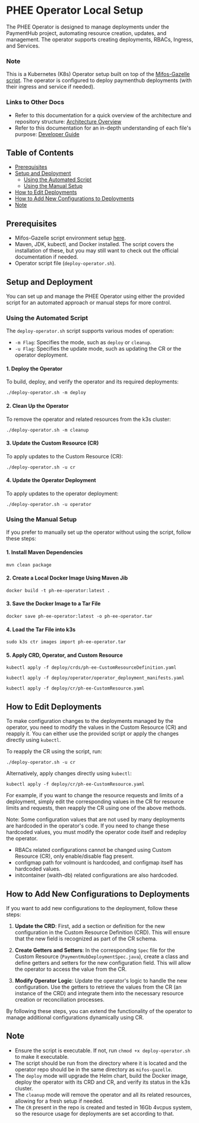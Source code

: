 # PHEE Operator Local Setup

The PHEE Operator is designed to manage deployments under the PaymentHub project, automating resource creation, updates, and management. The operator supports creating deployments, RBACs, Ingress, and Services.

### Note

This is a Kubernetes (K8s) Operator setup built on top of the [Mifos-Gazelle script](https://github.com/openMF/mifos-gazelle). The operator is configured to deploy paymenthub deployments (with their ingress and service if needed).

### Links to Other Docs

- Refer to this documentation for a quick overview of the architecture and repository structure: [Architecture Overview](ARCHITECTURE.md)
- Refer to this documentation for an in-depth understanding of each file's purpose: [Developer Guide](DEVELOPER_GUIDE.md)

## Table of Contents

- [Prerequisites](#prerequisites)
- [Setup and Deployment](#setup-and-deployment)
  - [Using the Automated Script](#using-the-automated-script)
  - [Using the Manual Setup](#using-the-manual-setup)
- [How to Edit Deployments](#how-to-edit-deployments)
- [How to Add New Configurations to Deployments](#how-to-add-new-configurations-to-deployments)
- [Note](#note)

## Prerequisites

- Mifos-Gazelle script environment setup [here](https://github.com/openMF/mifos-gazelle).
- Maven, JDK, kubectl, and Docker installed. The script covers the installation of these, but you may still want to check out the official documentation if needed.
- Operator script file (`deploy-operator.sh`).

## Setup and Deployment

You can set up and manage the PHEE Operator using either the provided script for an automated approach or manual steps for more control.

### Using the Automated Script

The `deploy-operator.sh` script supports various modes of operation:

- `-m Flag`: Specifies the mode, such as `deploy` or `cleanup`.
- `-u Flag`: Specifies the update mode, such as updating the CR or the operator deployment.

#### 1. Deploy the Operator

To build, deploy, and verify the operator and its required deployments:

```
./deploy-operator.sh -m deploy
```

#### 2. Clean Up the Operator

To remove the operator and related resources from the k3s cluster:

```
./deploy-operator.sh -m cleanup
```

#### 3. Update the Custom Resource (CR)

To apply updates to the Custom Resource (CR):

```
./deploy-operator.sh -u cr
```

#### 4. Update the Operator Deployment

To apply updates to the operator deployment:

```
./deploy-operator.sh -u operator
```

### Using the Manual Setup

If you prefer to manually set up the operator without using the script, follow these steps:

#### 1. Install Maven Dependencies

```
mvn clean package
```

#### 2. Create a Local Docker Image Using Maven Jib

```
docker build -t ph-ee-operator:latest .
```

#### 3. Save the Docker Image to a Tar File

```
docker save ph-ee-operator:latest -o ph-ee-operator.tar
```

#### 4. Load the Tar File into k3s

```
sudo k3s ctr images import ph-ee-operator.tar
```

#### 5. Apply CRD, Operator, and Custom Resource

```
kubectl apply -f deploy/crds/ph-ee-CustomResourceDefinition.yaml 

kubectl apply -f deploy/operator/operator_deployment_manifests.yaml 

kubectl apply -f deploy/cr/ph-ee-CustomResource.yaml
```
 

## How to Edit Deployments

To make configuration changes to the deployments managed by the operator, you need to modify the values in the Custom Resource (CR) and reapply it. You can either use the provided script or apply the changes directly using `kubectl`.

To reapply the CR using the script, run:

`./deploy-operator.sh -u cr`

Alternatively, apply changes directly using `kubectl`:

`kubectl apply -f deploy/cr/ph-ee-CustomResource.yaml`

For example, if you want to change the resource requests and limits of a deployment, simply edit the corresponding values in the CR for resource limits and requests, then reapply the CR using one of the above methods.

Note: 
Some configuration values that are not used by many deployments are hardcoded in the operator's code. If you need to change these hardcoded values, you must modify the operator code itself and redeploy the operator.
  - RBACs related configurations cannot be changed using Custom Resource (CR), only enable/disable flag present.
  - configmap path for volmount is hardcoded, and configmap itself has hardcoded values.
  - initcontainer (waith-db) related configurations are also hardcoded.
  

## How to Add New Configurations to Deployments

If you want to add new configurations to the deployment, follow these steps:

1. **Update the CRD**: First, add a section or definition for the new configuration in the Custom Resource Definition (CRD). This will ensure that the new field is recognized as part of the CR schema.

2. **Create Getters and Setters**: In the corresponding `Spec` file for the Custom Resource (`PaymentHubDeploymentSpec.java`), create a class and define getters and setters for the new configuration field. This will allow the operator to access the value from the CR.

3. **Modify Operator Logic**: Update the operator's logic to handle the new configuration. Use the getters to retrieve the values from the CR (an instance of the CRD) and integrate them into the necessary resource creation or reconciliation processes.

By following these steps, you can extend the functionality of the operator to manage additional configurations dynamically using CR.

## Note 

- Ensure the script is executable. If not, run `chmod +x deploy-operator.sh` to make it executable.
- The script should be run from the directory where it is located and the operator repo should be in the same directory as `mifos-gazelle`.
- The `deploy` mode will upgrade the Helm chart, build the Docker image, deploy the operator with its CRD and CR, and verify its status in the k3s cluster.
- The `cleanup` mode will remove the operator and all its related resources, allowing for a fresh setup if needed.
- The `CR` present in the repo is created and tested in 16Gb 4vcpus system, so the resource usage for deployments are set according to that.
